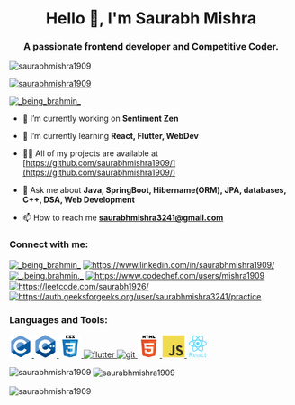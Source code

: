 <h1 align="center">Hello 👋, I'm Saurabh Mishra</h1>
<h3 align="center">A passionate frontend developer and Competitive Coder.</h3>

<p align="left"> <img src="https://komarev.com/ghpvc/?username=saurabhmishra1909&label=Profile%20views&color=0e75b6&style=flat" alt="saurabhmishra1909" /> </p>

<p align="left"> <a href="https://github.com/ryo-ma/github-profile-trophy"><img src="https://github-profile-trophy.vercel.app/?username=saurabhmishra1909" alt="saurabhmishra1909" /></a> </p>

<p align="left"> <a href="https://twitter.com/_being_brahmin_" target="blank"><img src="https://img.shields.io/twitter/follow/_being_brahmin_?logo=twitter&style=for-the-badge" alt="_being_brahmin_" /></a> </p>

- 🔭 I’m currently working on **Sentiment Zen**

- 🌱 I’m currently learning **React, Flutter, WebDev**

- 👨‍💻 All of my projects are available at [https://github.com/saurabhmishra1909/](https://github.com/saurabhmishra1909/)

- 💬 Ask me about **Java, SpringBoot, Hibername(ORM), JPA, databases, C++, DSA, Web Development**

- 📫 How to reach me **saurabhmishra3241@gmail.com**

<h3 align="left">Connect with me:</h3>
<p align="left">
<a href="https://twitter.com/_being_brahmin_" target="blank"><img align="center" src="https://raw.githubusercontent.com/rahuldkjain/github-profile-readme-generator/master/src/images/icons/Social/twitter.svg" alt="_being_brahmin_" height="30" width="40" /></a>
<a href="https://linkedin.com/in/https://www.linkedin.com/in/saurabhmishra1909/" target="blank"><img align="center" src="https://raw.githubusercontent.com/rahuldkjain/github-profile-readme-generator/master/src/images/icons/Social/linked-in-alt.svg" alt="https://www.linkedin.com/in/saurabhmishra1909/" height="30" width="40" /></a>
<a href="https://instagram.com/_.being.brahmin._" target="blank"><img align="center" src="https://raw.githubusercontent.com/rahuldkjain/github-profile-readme-generator/master/src/images/icons/Social/instagram.svg" alt="_.being.brahmin._" height="30" width="40" /></a>
<a href="https://www.codechef.com/users/https://www.codechef.com/users/mishra1909" target="blank"><img align="center" src="https://cdn.jsdelivr.net/npm/simple-icons@3.1.0/icons/codechef.svg" alt="https://www.codechef.com/users/mishra1909" height="30" width="40" /></a>
<a href="https://www.leetcode.com/https://leetcode.com/saurabh1926/" target="blank"><img align="center" src="https://raw.githubusercontent.com/rahuldkjain/github-profile-readme-generator/master/src/images/icons/Social/leet-code.svg" alt="https://leetcode.com/saurabh1926/" height="30" width="40" /></a>
<a href="https://auth.geeksforgeeks.org/user/https://auth.geeksforgeeks.org/user/saurabhmishra3241/practice" target="blank"><img align="center" src="https://raw.githubusercontent.com/rahuldkjain/github-profile-readme-generator/master/src/images/icons/Social/geeks-for-geeks.svg" alt="https://auth.geeksforgeeks.org/user/saurabhmishra3241/practice" height="30" width="40" /></a>
</p>

<h3 align="left">Languages and Tools:</h3>
<p align="left"> <a href="https://www.cprogramming.com/" target="_blank" rel="noreferrer"> <img src="https://raw.githubusercontent.com/devicons/devicon/master/icons/c/c-original.svg" alt="c" width="40" height="40"/> </a> <a href="https://www.w3schools.com/cpp/" target="_blank" rel="noreferrer"> <img src="https://raw.githubusercontent.com/devicons/devicon/master/icons/cplusplus/cplusplus-original.svg" alt="cplusplus" width="40" height="40"/> </a> <a href="https://www.w3schools.com/css/" target="_blank" rel="noreferrer"> <img src="https://raw.githubusercontent.com/devicons/devicon/master/icons/css3/css3-original-wordmark.svg" alt="css3" width="40" height="40"/> </a> <a href="https://flutter.dev" target="_blank" rel="noreferrer"> <img src="https://www.vectorlogo.zone/logos/flutterio/flutterio-icon.svg" alt="flutter" width="40" height="40"/> </a> <a href="https://git-scm.com/" target="_blank" rel="noreferrer"> <img src="https://www.vectorlogo.zone/logos/git-scm/git-scm-icon.svg" alt="git" width="40" height="40"/> </a> <a href="https://www.w3.org/html/" target="_blank" rel="noreferrer"> <img src="https://raw.githubusercontent.com/devicons/devicon/master/icons/html5/html5-original-wordmark.svg" alt="html5" width="40" height="40"/> </a> <a href="https://developer.mozilla.org/en-US/docs/Web/JavaScript" target="_blank" rel="noreferrer"> <img src="https://raw.githubusercontent.com/devicons/devicon/master/icons/javascript/javascript-original.svg" alt="javascript" width="40" height="40"/> </a> <a href="https://reactjs.org/" target="_blank" rel="noreferrer"> <img src="https://raw.githubusercontent.com/devicons/devicon/master/icons/react/react-original-wordmark.svg" alt="react" width="40" height="40"/> </a> </p>

<p><img align="left" src="https://github-readme-stats.vercel.app/api/top-langs?username=saurabhmishra1909&show_icons=true&locale=en&layout=compact" alt="saurabhmishra1909" /></p>

<p>&nbsp;<img align="center" src="https://github-readme-stats.vercel.app/api?username=saurabhmishra1909&show_icons=true&locale=en" alt="saurabhmishra1909" /></p>

<p><img align="center" src="https://github-readme-streak-stats.herokuapp.com/?user=saurabhmishra1909&" alt="saurabhmishra1909" /></p>

